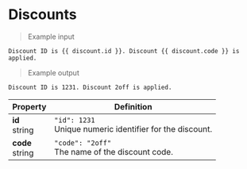 # Discounts

> Example input

```liquid
Discount ID is {{ discount.id }}. Discount {{ discount.code }} is applied.
```

> Example output

```html
Discount ID is 1231. Discount 2off is applied.
```

Property | Definition
--------- | -------
<b>id</b> <br> string| `"id": 1231`<br>  Unique numeric identifier for the discount.
<b>code</b> <br> string| `"code": "2off"`<br> The name of the discount code.